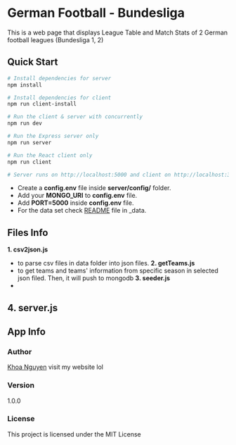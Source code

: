 # German Football - Bundesliga
This is a web page that displays League Table and Match Stats of 2 German football leagues (Bundesliga 1, 2)

## Quick Start
```bash
# Install dependencies for server
npm install

# Install dependencies for client
npm run client-install

# Run the client & server with concurrently
npm run dev

# Run the Express server only
npm run server

# Run the React client only
npm run client

# Server runs on http://localhost:5000 and client on http://localhost:3000
```
- Create a **config.env** file inside **server/config/** folder.
- Add your **MONGO_URI** to **config.env** file.
- Add **PORT=5000** inside **config.env** file.
- For the data set check [README](server/_data) file in _data.

## Files Info
**1. csv2json.js**
  - to parse csv files in data folder into json files.
**2. getTeams.js**
  - to get teams and teams' information from specific season in selected json filed. Then, it will push to mongodb
**3. seeder.js**
  - 
**4. server.js**
  - 

## App Info
### Author
[Khoa Nguyen](https://henrykhoanguyen.github.io/)
visit my website lol

### Version
1.0.0

### License
This project is licensed under the MIT License